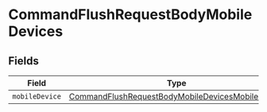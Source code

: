 # CommandFlushRequestBodyMobileDevices


## Fields

| Field                                                                                                                           | Type                                                                                                                            | Required                                                                                                                        | Description                                                                                                                     |
| ------------------------------------------------------------------------------------------------------------------------------- | ------------------------------------------------------------------------------------------------------------------------------- | ------------------------------------------------------------------------------------------------------------------------------- | ------------------------------------------------------------------------------------------------------------------------------- |
| `mobileDevice`                                                                                                                  | [CommandFlushRequestBodyMobileDevicesMobileDevice](../../models/operations/commandflushrequestbodymobiledevicesmobiledevice.md) | :heavy_minus_sign:                                                                                                              | N/A                                                                                                                             |